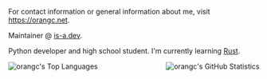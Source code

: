 For contact information or general information about me, visit https://orangc.net.

Maintainer @ [is-a.dev](https://is-a.dev).

Python developer and high school student. I'm currently learning [Rust](https://rust-lang.org).

<div style="display: flex; justify-content: space-between;">
    <img src="https://github-readme-stats.vercel.app/api/top-langs/?username=orangci&layout=compact&custom_title=GitHub+Statistics&title_color=fab387&text_color=cdd6f4&theme=1e1e2e&border_radius=24&hide_border=true" alt="orangc's Top Languages">
    <img src="https://github-readme-stats.vercel.app/api?username=orangci&theme=dark&show_icons=true&hide_border=true&count_private=true&show=reviews,prs_merged_percentage&hide=prs,issues&border_radius=24&text_color=cdd6f4&title_color=fab387&icon_color=fab387&theme=1e1e2e&include_all_commits=true&rank_icon=percentile&hide_title=true" alt="orangc's GitHub Statistics">
</div>